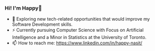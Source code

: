 ### Hi! I'm Happy👋

- 🔭 Exploring new tech-related opportunities that would improve my Software Development skills.
- ⚡ Currently pursuing Computer Science with Focus on Artificial Intelligence and a Minor in Statistics at the University of Toronto.
- 📫 How to reach me:  https://www.linkedin.com/in/happy-nasit/
